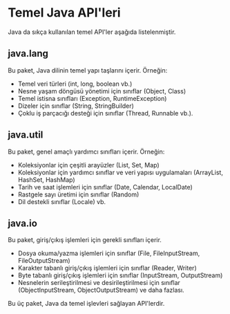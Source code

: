 # Temel Java API'leri

Java da sıkça kullanılan temel API'ler aşağıda listelenmiştir.

## java.lang

Bu paket, Java dilinin temel yapı taşlarını içerir. Örneğin:

- Temel veri türleri (int, long, boolean vb.)
- Nesne yaşam döngüsü yönetimi için sınıflar (Object, Class)
- Temel istisna sınıfları (Exception, RuntimeException)
- Dizeler için sınıflar (String, StringBuilder)
- Çoklu iş parçacığı desteği için sınıflar (Thread, Runnable vb.).

## java.util

Bu paket, genel amaçlı yardımcı sınıfları içerir. Örneğin:

- Koleksiyonlar için çeşitli arayüzler (List, Set, Map)
- Koleksiyonlar için yardımcı sınıflar ve veri yapısı uygulamaları (ArrayList, HashSet, HashMap)
- Tarih ve saat işlemleri için sınıflar (Date, Calendar, LocalDate)
- Rastgele sayı üretimi için sınıflar (Random)
- Dil destekli sınıflar (Locale) vb.

## java.io

Bu paket, giriş/çıkış işlemleri için gerekli sınıfları içerir.

- Dosya okuma/yazma işlemleri için sınıflar (File, FileInputStream, FileOutputStream)
- Karakter tabanlı giriş/çıkış işlemleri için sınıflar (Reader, Writer)
- Byte tabanlı giriş/çıkış işlemleri için sınıflar (InputStream, OutputStream)
- Nesnelerin serileştirilmesi ve desirileştirilmesi için sınıflar (ObjectInputStream, ObjectOutputStream) ve daha fazlası.

Bu üç paket, Java da temel işlevleri sağlayan API'lerdir.
